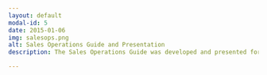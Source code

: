 ```yaml
---
layout: default
modal-id: 5
date: 2015-01-06
img: salesops.png
alt: Sales Operations Guide and Presentation
description: The Sales Operations Guide was developed and presented for a January onboarding at OpenWater. The sales department was growing very quickly, but hadn't ever established or documented any formal procedures. The Sales Operations Guide was able to double both as an entertaining presentation and as formal documentation. <br /><br /><br /><a href="https://drive.google.com/file/d/0B9Z0lF0v7n4Vb2w5SXoxQ2FLNFE/view?usp=sharing" target="_blank"><img src="img/portfolio/salesops-presentation.png" class="img-responsive img-portfolio-extra" alt="Sales Operations Guide - Google Docs"></a>

---
```

